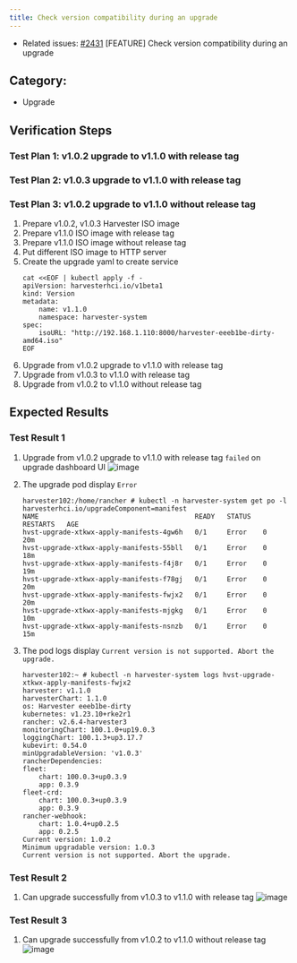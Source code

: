 ```yaml
---
title: Check version compatibility during an upgrade
---
```


* Related issues: [#2431](https://github.com/harvester/harvester/issues/2431) [FEATURE] Check version compatibility during an upgrade

  
## Category: 
* Upgrade

## Verification Steps

### Test Plan 1: v1.0.2 upgrade to v1.1.0 with release tag
### Test Plan 2: v1.0.3 upgrade to v1.1.0 with release tag
### Test Plan 3: v1.0.2 upgrade to v1.1.0 without release tag

1. Prepare v1.0.2, v1.0.3 Harvester ISO image
1. Prepare v1.1.0 ISO image with release tag
1. Prepare v1.1.0 ISO image without release tag
1. Put different ISO image to HTTP server 
1. Create the upgrade yaml to create service 
    ```
    cat <<EOF | kubectl apply -f -
    apiVersion: harvesterhci.io/v1beta1
    kind: Version
    metadata:
        name: v1.1.0
        namespace: harvester-system
    spec:
        isoURL: "http://192.168.1.110:8000/harvester-eeeb1be-dirty-amd64.iso"
    EOF
    ```
1. Upgrade from v1.0.2 upgrade to v1.1.0 with release tag
1. Upgrade from v1.0.3 to v1.1.0 with release tag
1. Upgrade from v1.0.2 to v1.1.0 without release tag 

## Expected Results

### Test Result 1
1. Upgrade from v1.0.2 upgrade to v1.1.0 with release tag `failed` on upgrade dashboard UI
    ![image](https://user-images.githubusercontent.com/29251855/193567678-7653aa7b-b93a-4cf2-98a8-37e4fcfd06f6.png)

1. The upgrade pod display `Error` 
    ```
    harvester102:/home/rancher # kubectl -n harvester-system get po -l harvesterhci.io/upgradeComponent=manifest
    NAME                                       READY   STATUS   RESTARTS   AGE
    hvst-upgrade-xtkwx-apply-manifests-4gw6h   0/1     Error    0          20m
    hvst-upgrade-xtkwx-apply-manifests-55bll   0/1     Error    0          18m
    hvst-upgrade-xtkwx-apply-manifests-f4j8r   0/1     Error    0          19m
    hvst-upgrade-xtkwx-apply-manifests-f78gj   0/1     Error    0          20m
    hvst-upgrade-xtkwx-apply-manifests-fwjx2   0/1     Error    0          20m
    hvst-upgrade-xtkwx-apply-manifests-mjgkg   0/1     Error    0          10m
    hvst-upgrade-xtkwx-apply-manifests-nsnzb   0/1     Error    0          15m

    ```

1. The pod logs display `Current version is not supported. Abort the upgrade.` 
    ```
    harvester102:~ # kubectl -n harvester-system logs hvst-upgrade-xtkwx-apply-manifests-fwjx2
    harvester: v1.1.0
    harvesterChart: 1.1.0
    os: Harvester eeeb1be-dirty
    kubernetes: v1.23.10+rke2r1
    rancher: v2.6.4-harvester3
    monitoringChart: 100.1.0+up19.0.3
    loggingChart: 100.1.3+up3.17.7
    kubevirt: 0.54.0
    minUpgradableVersion: 'v1.0.3'
    rancherDependencies:
    fleet:
        chart: 100.0.3+up0.3.9
        app: 0.3.9
    fleet-crd:
        chart: 100.0.3+up0.3.9
        app: 0.3.9
    rancher-webhook:
        chart: 1.0.4+up0.2.5
        app: 0.2.5
    Current version: 1.0.2
    Minimum upgradable version: 1.0.3
    Current version is not supported. Abort the upgrade.
    ```

### Test Result 2
1. Can upgrade successfully from v1.0.3 to v1.1.0 with release tag 
    ![image](https://user-images.githubusercontent.com/29251855/193579438-17b74e97-9186-4572-8eaf-9918c3da0822.png)


### Test Result 3
1. Can upgrade successfully from v1.0.2 to v1.1.0 without release tag
    ![image](https://user-images.githubusercontent.com/29251855/193731628-768ffebb-f55f-4f41-98c7-98da7220b7c4.png)

